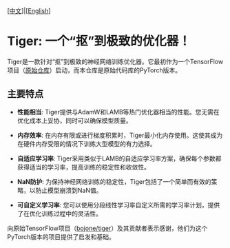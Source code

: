 [[中文](README_CN.md)]|[[English](README.md)]
# Tiger:  一个“抠”到极致的优化器！

Tiger是一款针对“抠”到极致的神经网络训练优化器。它最初作为一个TensorFlow项目（[原始仓库](https://github.com/bojone/tiger/)）启动，而本仓库是原始代码库的PyTorch版本。

## 主要特点

- **性能相当**: Tiger提供与AdamW和LAMB等热门优化器相当的性能。您无需在优化成本上妥协，同时可以确保模型质量。

- **内存效率**: 在内存有限或进行梯度积累时，Tiger最小化内存使用。这使其成为在硬件内存受限的情况下训练大型模型的有力选择。

- **自适应学习率**: Tiger采用类似于LAMB的自适应学习率方案，确保每个参数都获得适当的学习率，提高训练的稳定性和收敛性。

- **NaN防护**: 为保持神经网络训练的稳定性，Tiger包括了一个简单而有效的策略，以防止模型崩溃到NaN值。

- **可自定义学习率**: 您可以使用分段线性学习率自定义所需的学习率计划，提供了在优化训练过程中的灵活性。





向原始TensorFlow项目（[bojone/tiger](https://github.com/bojone/tiger/)）及其贡献者表示感谢，他们为这个PyTorch版本的项目提供了启发和基础。
